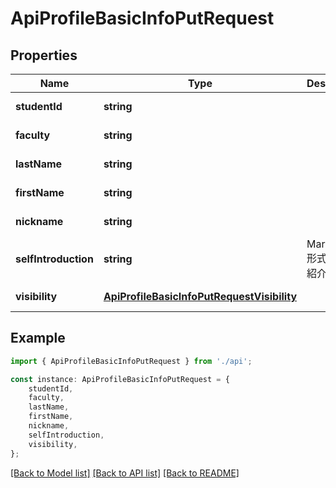 # ApiProfileBasicInfoPutRequest


## Properties

Name | Type | Description | Notes
------------ | ------------- | ------------- | -------------
**studentId** | **string** |  | [default to undefined]
**faculty** | **string** |  | [default to undefined]
**lastName** | **string** |  | [default to undefined]
**firstName** | **string** |  | [default to undefined]
**nickname** | **string** |  | [default to undefined]
**selfIntroduction** | **string** | Markdown形式の自己紹介文 | [default to undefined]
**visibility** | [**ApiProfileBasicInfoPutRequestVisibility**](ApiProfileBasicInfoPutRequestVisibility.md) |  | [default to undefined]

## Example

```typescript
import { ApiProfileBasicInfoPutRequest } from './api';

const instance: ApiProfileBasicInfoPutRequest = {
    studentId,
    faculty,
    lastName,
    firstName,
    nickname,
    selfIntroduction,
    visibility,
};
```

[[Back to Model list]](../README.md#documentation-for-models) [[Back to API list]](../README.md#documentation-for-api-endpoints) [[Back to README]](../README.md)
